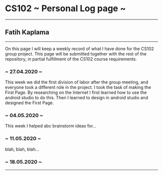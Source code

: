 # CS102 ~ Personal Log page ~
****
## Fatih Kaplama
****

On this page I will keep a weekly record of what I have done for the CS102 group project. This page will be submitted together with the rest of the repository, in partial fulfillment of the CS102 course requirements.

### ~ 27.04.2020 ~
This week we did the first division of labor after the group meeting, and everyone took a different role in the project. I took the task of making the First Page. By researching on the Internet I first learned how to use the android studio to do this. Then I learned to design in android studio and designed the First Page.

### ~ 04.05.2020 ~
This week I helped abc brainstorm ideas for...

### ~ 11.05.2020 ~
blah, blah, blah...

### ~ 18.05.2020 ~

****
